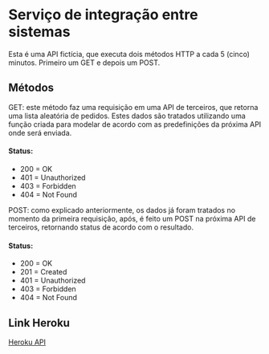 # Serviço de integração entre sistemas

Esta é uma API fictícia, que executa dois métodos HTTP a cada 5 (cinco) minutos. Primeiro um GET e depois um POST.

## Métodos

GET: este método faz uma requisição em uma API de terceiros, que retorna uma lista aleatória de pedidos. Estes dados são tratados utilizando uma função criada para modelar de acordo com as predefinições da próxima API onde será enviada.

#### Status:

- 200 = OK
- 401 = Unauthorized
- 403 = Forbidden
- 404 = Not Found

POST: como explicado anteriormente, os dados já foram tratados no momento da primeira requisição, após, é feito um POST na próxima API de terceiros, retornando status de acordo com o resultado.

#### Status:

- 200 = OK
- 201 = Created
- 401 = Unauthorized
- 403 = Forbidden
- 404 = Not Found

## Link Heroku

[Heroku API](https://purchase-orders-web-service.herokuapp.com/)
